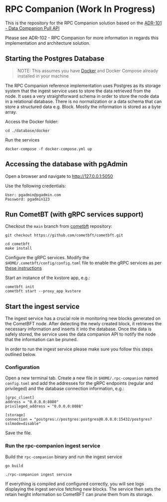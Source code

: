 # RPC Companion (Work In Progress)

This is the repository for the RPC Companion solution based on the [ADR-101 - Data Companion Pull API](https://github.com/cometbft/cometbft/blob/main/docs/architecture/adr-101-data-companion-pull-api.md)

Please see ADR-102 - RPC Companion for more information in regards this implementation and architecture solution.

## Starting the Postgres Database

> NOTE: This assumes you have [Docker](https://www.docker.com/) and Docker Compose already installed in your machine

The RPC Companion reference implementation uses Postgres as its storage system that the ingest service uses to store the 
data retrieved from the node. It uses a very straightforward schema in order to store the node data in a relational database.
There is no normalization or a data schema that can store a structured data e.g. Block. Mostly the information is stored as 
a byte array.

Access the Docker folder:

`cd ./database/docker`

Run the services

`docker-compose -f docker-compose.yml up`

## Accessing the database with pgAdmin

Open a browser and navigate to
http://127.0.0.1:5050

Use the following credentials:

```
User: pgadmin@pgadmin.com
Password: pgadmin123
```

## Run CometBT (with gRPC services support)

Checkout the `main` branch from [cometbft](https://github.com/cometbft/cometbft) repository:

```
git checkout https://github.com/cometbft/cometbft.git

cd cometbft
make install
```

Configure the gRPC services. Modify the `$HOME/.cometbft/config/config.toml` file to enable the gRPC services as per
[these instructions](https://github.com/cometbft/cometbft/blob/main/docs/data-companion/grpc.md#enabling-the-grpc-services)

Start an instance of the kvstore app, e.g.:

```
cometbft init
cometbft start --proxy_app kvstore
```

## Start the ingest service

The ingest service has a crucial role in monitoring new blocks generated on the CometBFT node. After detecting
the newly created block, it retrieves the necessary information and inserts it into the database. 
Once the data is safely stored, the service uses the data companion API to notify the node that the 
information can be pruned.

In order to run the ingest service please make sure you follow this steps outlined below.

### Configuration

Open a new terminal tab. Create a new file in `$HOME/.rpc-companion` named `config.toml` and add the addresses
for the gRPC endpoints (regular and privileged) and the database connection information, e.g.:

```
[grpc_client]
address = "0.0.0.0:8080"
privileged_address = "0.0.0.0:8088"

[storage]
connection = "postgres://postgres:postgres@0.0.0.0:15432/postgres?sslmode=disable"
```

Save the file.

### Run the rpc-companion ingest service

Build the `rpc-companion` binary and run the ingest service

```
go build

./rpc-companion ingest service
```

If everything is compiled and configured correctly, you will see logs displaying the ingest service fetching 
new blocks. The service then sets the retain height information so CometBFT can prune them from its storage.